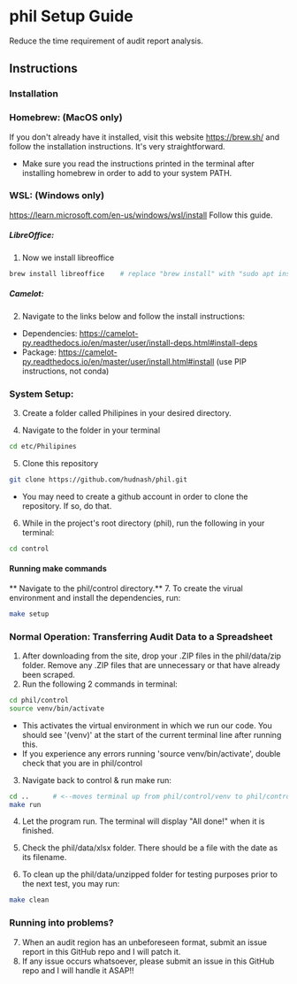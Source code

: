 # phil Setup Guide
Reduce the time requirement of audit report analysis.
## Instructions
### Installation

### Homebrew: (MacOS only)
If you don't already have it installed, visit this website https://brew.sh/ and follow the installation instructions. It's very straightforward. 
- Make sure you read the instructions printed in the terminal after installing homebrew in order to add to your system PATH. 


### WSL: (Windows only)
https://learn.microsoft.com/en-us/windows/wsl/install Follow this guide.

##### LibreOffice:
1. Now we install libreoffice
```bash
brew install libreoffice    # replace "brew install" with "sudo apt install" on Linux
```
##### Camelot:
2. Navigate to the links below and follow the install instructions: 
- Dependencies: https://camelot-py.readthedocs.io/en/master/user/install-deps.html#install-deps 
- Package: https://camelot-py.readthedocs.io/en/master/user/install.html#install (use PIP instructions, not conda)


### System Setup:
3. Create a folder called Philipines in your desired directory.   

4. Navigate to the folder in your terminal 
```bash
cd etc/Philipines
```

5. Clone this repository
```bash
git clone https://github.com/hudnash/phil.git
```
- You may need to create a github account in order to clone the repository. If so, do that. 

6. While in the project's root directory (phil), run the following in your terminal:
```bash
cd control
```
#### Running make commands 
** Navigate to the phil/control directory.**
7. To create the virual environment and install the dependencies, run:
```bash
make setup
```
### Normal Operation: Transferring Audit Data to a Spreadsheet
1. After downloading from the site, drop your .ZIP files in the phil/data/zip folder. Remove any .ZIP files that are unnecessary or that have already been scraped.
2. Run the following 2 commands in terminal:
```bash
cd phil/control
source venv/bin/activate
```
- This activates the virtual environment in which we run our code. You should see '(venv)' at the start of the current terminal line after running this.
- If you experience any errors running 'source venv/bin/activate', double check that you are in phil/control

3. Navigate back to control & run make run: 
```bash
cd ..      # <--moves terminal up from phil/control/venv to phil/control
make run 
```
4. Let the program run. The terminal will display "All done!" when it is finished.

5. Check the phil/data/xlsx folder. There should be a file with the date as its filename.

6. To clean up the phil/data/unzipped folder for testing purposes prior to the next test, you may run:
```bash
make clean
```
### Running into problems?
7. When an audit region has an unbeforeseen format, submit an issue report in this GitHub repo and I will patch it.
8. If any issue occurs whatsoever, please submit an issue in this GitHub repo and I will handle it ASAP!!
